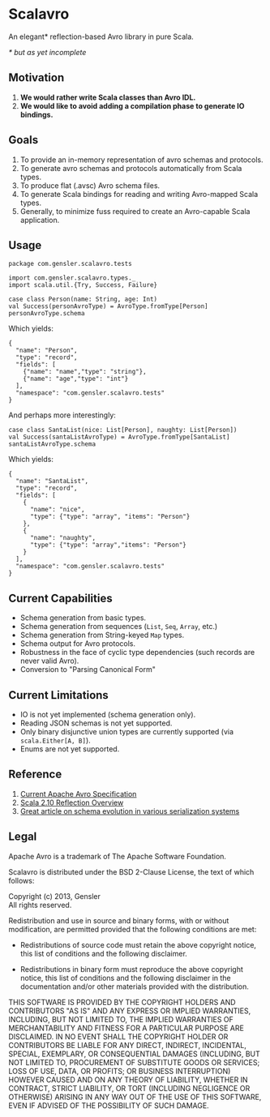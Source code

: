# Scalavro

An elegant* reflection-based Avro library in pure Scala.

_* but as yet incomplete_

## Motivation
1. **We would rather write Scala classes than Avro IDL.**
2. **We would like to avoid adding a compilation phase to generate IO bindings.**

## Goals
1. To provide an in-memory representation of avro schemas and protocols.
2. To generate avro schemas and protocols automatically from Scala types.
3. To produce flat (.avsc) Avro schema files.
4. To generate Scala bindings for reading and writing Avro-mapped Scala types.
5. Generally, to minimize fuss required to create an Avro-capable Scala application.

## Usage

    package com.gensler.scalavro.tests

    import com.gensler.scalavro.types._
    import scala.util.{Try, Success, Failure}

    case class Person(name: String, age: Int)
    val Success(personAvroType) = AvroType.fromType[Person]
    personAvroType.schema

Which yields:

    {
      "name": "Person",
      "type": "record",
      "fields": [
        {"name": "name","type": "string"},
        {"name": "age","type": "int"}
      ],
      "namespace": "com.gensler.scalavro.tests"
    }

And perhaps more interestingly:

    case class SantaList(nice: List[Person], naughty: List[Person])
    val Success(santaListAvroType) = AvroType.fromType[SantaList]
    santaListAvroType.schema

Which yields:

    {
      "name": "SantaList",
      "type": "record",
      "fields": [
        {
          "name": "nice",
          "type": {"type": "array", "items": "Person"}
        },
        {
          "name": "naughty",
          "type": {"type": "array","items": "Person"}
        }
      ],
      "namespace": "com.gensler.scalavro.tests"
    }

## Current Capabilities
- Schema generation from basic types.
- Schema generation from sequences (`List`, `Seq`, `Array`, etc.)
- Schema generation from String-keyed `Map` types.
- Schema output for Avro protocols.
- Robustness in the face of cyclic type dependencies (such records are never valid Avro).
- Conversion to "Parsing Canonical Form"

## Current Limitations
- IO is not yet implemented (schema generation only).
- Reading JSON schemas is not yet supported.
- Only binary disjunctive union types are currently supported (via `scala.Either[A, B]`).
- Enums are not yet supported.

## Reference

1. [Current Apache Avro Specification](http://avro.apache.org/docs/current/spec.html)
1. [Scala 2.10 Reflection Overview](http://docs.scala-lang.org/overviews/reflection/overview.html)
1. [Great article on schema evolution in various serialization systems](http://martin.kleppmann.com/2012/12/05/schema-evolution-in-avro-protocol-buffers-thrift.html)

## Legal

Apache Avro is a trademark of The Apache Software Foundation.

Scalavro is distributed under the BSD 2-Clause License, the text of which follows:

Copyright (c) 2013, Gensler  
All rights reserved.

Redistribution and use in source and binary forms, with or without modification, are permitted provided that the following conditions are met:

- Redistributions of source code must retain the above copyright notice, this list of conditions and the following disclaimer.

- Redistributions in binary form must reproduce the above copyright notice, this list of conditions and the following disclaimer in the documentation and/or other materials provided with the distribution.

THIS SOFTWARE IS PROVIDED BY THE COPYRIGHT HOLDERS AND CONTRIBUTORS "AS IS" AND ANY EXPRESS OR IMPLIED WARRANTIES, INCLUDING, BUT NOT LIMITED TO, THE IMPLIED WARRANTIES OF MERCHANTABILITY AND FITNESS FOR A PARTICULAR PURPOSE ARE DISCLAIMED. IN NO EVENT SHALL THE COPYRIGHT HOLDER OR CONTRIBUTORS BE LIABLE FOR ANY DIRECT, INDIRECT, INCIDENTAL, SPECIAL, EXEMPLARY, OR CONSEQUENTIAL DAMAGES (INCLUDING, BUT NOT LIMITED TO, PROCUREMENT OF SUBSTITUTE GOODS OR SERVICES; LOSS OF USE, DATA, OR PROFITS; OR BUSINESS INTERRUPTION) HOWEVER CAUSED AND ON ANY THEORY OF LIABILITY, WHETHER IN CONTRACT, STRICT LIABILITY, OR TORT (INCLUDING NEGLIGENCE OR OTHERWISE) ARISING IN ANY WAY OUT OF THE USE OF THIS SOFTWARE, EVEN IF ADVISED OF THE POSSIBILITY OF SUCH DAMAGE.
